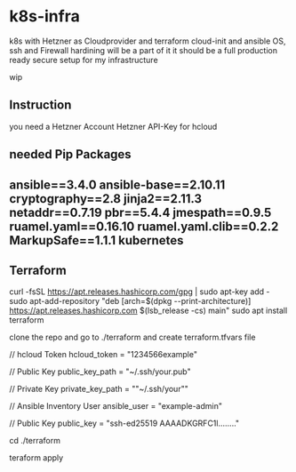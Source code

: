 # k8s-infra

k8s with Hetzner as Cloudprovider and terraform cloud-init and ansible
OS, ssh and Firewall hardining will be a part of it
it should be a full production ready secure setup for my infrastructure

wip

Instruction
-----------
you need a Hetzner Account
Hetzner API-Key for hcloud

needed Pip Packages
---
ansible==3.4.0
ansible-base==2.10.11
cryptography==2.8
jinja2==2.11.3
netaddr==0.7.19
pbr==5.4.4
jmespath==0.9.5
ruamel.yaml==0.16.10
ruamel.yaml.clib==0.2.2
MarkupSafe==1.1.1
kubernetes
----------
Terraform
---------
curl -fsSL https://apt.releases.hashicorp.com/gpg | sudo apt-key add -
sudo apt-add-repository "deb [arch=$(dpkg --print-architecture)] https://apt.releases.hashicorp.com $(lsb_release -cs) main"
sudo apt install terraform

clone the repo and go to ./terraform and create terraform.tfvars file

// hcloud Token
hcloud_token = "1234566example"

// Public Key
public_key_path = "~/.ssh/your.pub"

// Private Key
private_key_path = ""~/.ssh/your""

// Ansible Inventory User
ansible_user = "example-admin"

// Public Key
public_key = "ssh-ed25519 AAAADKGRFC1l........"

cd ./terraform

teraform apply



